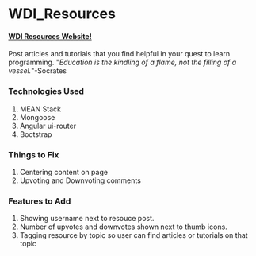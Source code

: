 # WDI_Resources
#### [WDI Resources Website!](https://enigmatic-plateau-5741.herokuapp.com/#/login)
Post articles and tutorials that you find helpful in your quest to learn programming.
"*Education is the kindling of a flame, not the filling of a vessel.*"-Socrates

### Technologies Used
1. MEAN Stack
2. Mongoose
3. Angular ui-router
4. Bootstrap

### Things to Fix
1. Centering content on page
2. Upvoting and Downvoting comments


### Features to Add
1. Showing username next to resouce post.
2. Number of upvotes and downvotes shown next to thumb icons.
3. Tagging resource by topic so user can find articles or tutorials on that topic
